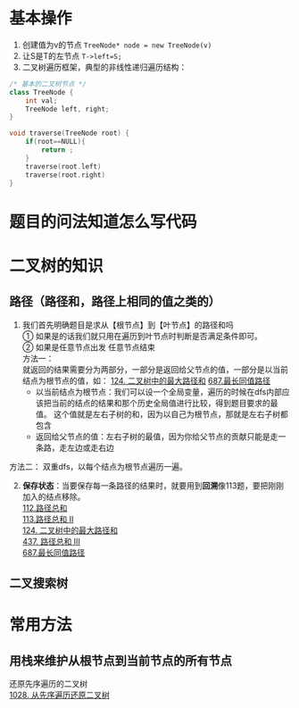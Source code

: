 # 基本操作
1. 创建值为v的节点 `TreeNode* node = new TreeNode(v)`
2. 让S是T的左节点 `T->left=S;`  
3. 二叉树遍历框架，典型的非线性递归遍历结构：  
```cpp
/* 基本的二叉树节点 */
class TreeNode {
    int val;
    TreeNode left, right;
}

void traverse(TreeNode root) {
    if(root==NULL){
        return ;
    }
    traverse(root.left)
    traverse(root.right)
}
```

# 题目的问法知道怎么写代码  

# 二叉树的知识
## 路径（路径和，路径上相同的值之类的）
1. 我们首先明确题目是求从【根节点】到【叶节点】的路径和吗  
    ① 如果是的话我们就只用在遍历到叶节点时判断是否满足条件即可。    
    ② 如果是任意节点出发 任意节点结束  
   方法一：  
   就返回的结果需要分为两部分，一部分是返回给父节点的值，一部分是以当前结点为根节点的值，如：    [124. 二叉树中的最大路径和](https://github.com/florazxf/LeetCode/blob/master/dfs/*124.%20%E4%BA%8C%E5%8F%89%E6%A0%91%E4%B8%AD%E7%9A%84%E6%9C%80%E5%A4%A7%E8%B7%AF%E5%BE%84%E5%92%8C.cpp)
   [687.最长同值路径](https://github.com/florazxf/LeetCode/blob/master/dfs/687.%20%E6%9C%80%E9%95%BF%E5%90%8C%E5%80%BC%E8%B7%AF%E5%BE%84.cpp)
   - 以当前结点为根节点：我们可以设一个全局变量，遍历的时候在dfs内部应该把当前的结点的结果和那个历史全局值进行比较，得到题目要求的最值。 这个值就是左右子树的和，因为以自己为根节点，那就是左右子树都包含  
   - 返回给父节点的值：左右子树的最值，因为你给父节点的贡献只能是走一条路，走左边或走右边  

方法二： 双重dfs，以每个结点为根节点遍历一遍。   
 
   
2. **保存状态**：当要保存每一条路径的结果时，就要用到**回溯**像113题，要把刚刚加入的结点移除。  
[112.路径总和](https://github.com/florazxf/LeetCode/blob/master/dfs/112.%20%E8%B7%AF%E5%BE%84%E6%80%BB%E5%92%8C.cpp)  
[113.路径总和 II](https://github.com/florazxf/LeetCode/blob/master/dfs/113.%20%E8%B7%AF%E5%BE%84%E6%80%BB%E5%92%8C%20II)    
[124. 二叉树中的最大路径和](https://github.com/florazxf/LeetCode/blob/master/dfs/*124.%20%E4%BA%8C%E5%8F%89%E6%A0%91%E4%B8%AD%E7%9A%84%E6%9C%80%E5%A4%A7%E8%B7%AF%E5%BE%84%E5%92%8C.cpp)   
[437. 路径总和 III](https://github.com/florazxf/LeetCode/blob/master/dfs/437.%20%E8%B7%AF%E5%BE%84%E6%80%BB%E5%92%8C%20III.cpp)  
[687.最长同值路径](https://github.com/florazxf/LeetCode/blob/master/dfs/687.%20%E6%9C%80%E9%95%BF%E5%90%8C%E5%80%BC%E8%B7%AF%E5%BE%84.cpp)  


## 二叉搜索树

# 常用方法

## 用栈来维护从根节点到当前节点的所有节点
还原先序遍历的二叉树  
[1028. 从先序遍历还原二叉树](https://github.com/florazxf/LeetCode/blob/master/dfs/1028.%20%E4%BB%8E%E5%85%88%E5%BA%8F%E9%81%8D%E5%8E%86%E8%BF%98%E5%8E%9F%E4%BA%8C%E5%8F%89%E6%A0%91.cpp)
